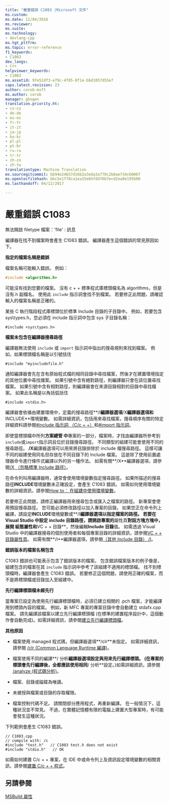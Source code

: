 ```yaml
---
title: "嚴重錯誤 C1083 |Microsoft 文件"
ms.custom: 
ms.date: 11/04/2016
ms.reviewer: 
ms.suite: 
ms.technology:
- devlang-cpp
ms.tgt_pltfrm: 
ms.topic: error-reference
f1_keywords:
- C1083
dev_langs:
- C++
helpviewer_keywords:
- C1083
ms.assetid: 97e52df3-e79c-4f85-8f1e-bbd1057d55e7
caps.latest.revision: 23
author: corob-msft
ms.author: corob
manager: ghogen
translation.priority.ht:
- cs-cz
- de-de
- es-es
- fr-fr
- it-it
- ja-jp
- ko-kr
- pl-pl
- pt-br
- ru-ru
- tr-tr
- zh-cn
- zh-tw
translationtype: Machine Translation
ms.sourcegitcommit: bb94e24657d16b2a3eda3a770c2b6ae734c6006f
ms.openlocfilehash: bbc5e1f78ca1ea15e65fdd76b7ecd2ea0e195b00
ms.lasthandoff: 04/12/2017

---
```

# <a name="fatal-error-c1083"></a>嚴重錯誤 C1083
無法開啟 filetype 檔案：'file' : 訊息  
  
 編譯器在找不到檔案時會產生 C1083 錯誤。 編譯器產生這個錯誤的常見原因如下。  
  
 **指定的檔案名稱是錯誤**  
  
 檔案名稱可能輸入錯誤。 例如：  
  
```cpp  
#include <algorithms.h>  
```  
  
 可能沒有找到您要的檔案。 沒有 c + + 標準程式庫標頭檔名為 algorithms，但是沒有.h 副檔名。 使用此 `include` 指示詞會找不到檔案。 若要修正此問題，請確認輸入的檔案名稱是正確的。  
  
 某些 C 執行階段程式庫標頭位於標準 Include 目錄的子目錄中。 例如，若要包含 sys\types.h，您必須在 include 指示詞中包含 sys 子目錄名稱：  
  
 `#include <sys\types.h>`  
  
 **檔案未包含在編譯器搜尋路徑**  
  
 編譯器無法使用 `include` 或 `import` 指示詞中指出的搜尋規則來找到檔案。 例如，如果標頭檔名稱是以引號括住  
  
 `#include "myincludefile.h"`  
  
 通知編譯器會先在含有原始程式檔的相同目錄中尋找檔案，然後才在建置環境指定的其他位置中尋找擋案。 如果引號中含有絕對路徑，則編譯器只會在該位置尋找檔案。 如果引號中含有相對路徑，則編譯器會在來源目錄相對的目錄中尋找檔案。 如果此名稱是以角括弧括住  
  
 `#include <stdio.h>`  
  
 編譯器會依循由建置環境中，定義的搜尋路徑**/I**編譯器選項**/X**編譯器選項和**INCLUDE**環境變數。 如需詳細資訊，包括用來尋找檔案，搜尋順序有關的特定詳細資料請參閱[#include 指示詞 （C/c + +）](../../preprocessor/hash-include-directive-c-cpp.md)和[#import 指示詞](../../preprocessor/hash-import-directive-cpp.md)。  
  
 即使當標頭檔中所列**方案總管 中**專案的一部分，檔案時，才找由編譯器所參考到`include`或`import`指示詞且位於目錄搜尋路徑。 不同類型的組建可能會使用不同的搜尋路徑。 **/X**編譯器選項可以用來將目錄排除於 include 檔搜尋路徑。 這樣可讓不同的組建使用同名但存放在不同目錄下的 Include 檔案。 這是除了使用前置處理器命令進行條件式編譯以外的另一種作法。 如需有關**/X**編譯器選項，請參閱[/X （忽略標準 Include 路徑）](../../build/reference/x-ignore-standard-include-paths.md)。  
  
 在命令列叫用編譯器時，通常會使用環境變數指定搜尋路徑。 如果所描述的搜尋路徑**INCLUDE**環境變數未正確設定，會產生 C1083 錯誤。 如需如何使用環境變數的詳細資訊，請參閱[How to︰ 在組建中使用環境變數](/visualstudio/msbuild/how-to-use-environment-variables-in-a-build)。  
  
 若要修正此問題，請修正編譯器用來搜尋包含或匯入之檔案的路徑。 新專案會使用預設搜尋路徑。 您可能必須修改路徑以加入專案的目錄。 如果您正在命令列上編譯，請設定**INCLUDE**環境變數或**/I**編譯器選項以指定檔案的路徑。 若要在 Visual Studio 中設定 include 目錄路徑，請開啟專案的**屬性頁**對話方塊方塊中，展開 **組態屬性**和**VC + + 目錄**，然後編輯**Include 目錄**值。 如需透過 Visual Studio 中的編譯器搜尋的個別使用者和每個專案目錄的詳細資訊，請參閱[VC + + 目錄屬性頁](../../ide/vcpp-directories-property-page.md)。 如需有關**/I**編譯器選項，請參閱[（其他 Include 目錄） /I](../../build/reference/i-additional-include-directories.md)。  
  
 **錯誤版本的檔案名稱包含**  
  
 C1083 錯誤也可能表示包含了錯誤版本的檔案。 包含錯誤檔案版本的例子像是，組建包含的檔案在其 `include` 指示詞中參考了該組建不適用的標頭檔。 找不到標頭檔時，編譯器會產生 C1083 錯誤。 若要修正這個問題，請使用正確的檔案，而不是將標頭檔或目錄加入至組建中。  
  
 **先行編譯標頭檔未經先行**  
  
 當專案已設定為使用先行編譯標頭檔時，必須已建立相關的 .pch 檔案，才能編譯用到標頭內容的檔案。 例如，新 MFC 專案的專案目錄中會自動建立 stdafx.cpp 檔案。 請先編譯該檔案以建立先行編譯標頭檔  (在標準的建置程序設計中，這個動作會自動完成)。如需詳細資訊，請參閱[建立先行編譯標頭檔](../../build/reference/creating-precompiled-header-files.md)。  
  
 **其他原因**  
  
-   檔案使用 managed 程式碼，但編譯器選項**/clr**未指定。 如需詳細資訊，請參閱 [/clr (Common Language Runtime 編譯)](../../build/reference/clr-common-language-runtime-compilation.md)。  
  
-   檔案使用不同的編譯**/ 分析**編譯器選項設定與用來先行編譯標頭。 (在專案的標頭會先行編譯後，全都應該使用相同**/ 分析**設定。)如需詳細資訊，請參閱 [/analyze (程式碼分析)](../../build/reference/analyze-code-analysis.md)。  
  
-   檔案、目錄或磁碟為唯讀。  
  
-   未被授與檔案或目錄的存取權限。  
  
-   檔案控制代碼不足。 請關閉部分應用程式，再重新編譯。 在一般情況下，這種狀況並不常見。 不過，在實體記憶體有限的電腦上建置大型專案時，有可能會發生這種狀況。  
  
 下列範例會產生 C1083 錯誤。  
  
```  
// C1083.cpp  
// compile with: /c  
#include "test.h"   // C1083 test.h does not exist  
#include "stdio.h"   // OK  
```  
  
 如需如何建置 C/c + + 專案，在 IDE 中或命令列上及資訊設定環境變數的相關資訊，請參閱[建置 C/c + + 程式](../../build/building-c-cpp-programs.md)。
 
 ## <a name="see-also"></a>另請參閱
 [MSBuild 屬性](/visualstudio/msbuild/msbuild-properties)

